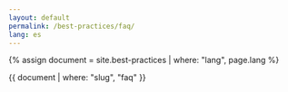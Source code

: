 ```yaml
---
layout: default
permalink: /best-practices/faq/
lang: es
---
```


{% assign document = site.best-practices | where: "lang", page.lang %}

{{ document | where: "slug", "faq" }}